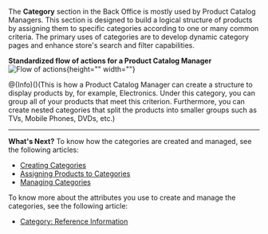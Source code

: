The **Category** section in the Back Office is mostly used by Product Catalog Managers. 
This section is designed to build a logical structure of products by assigning them to specific categories according to one or many common criteria. 
The primary uses of categories are to develop dynamic category pages and enhance store's search and filter capabilities.

**Standardized flow of actions for a Product Catalog Manager**
![Flow of actions](https://spryker.s3.eu-central-1.amazonaws.com/docs/User+Guides/Back+Office+User+Guides/Category/category-section.png){height="" width=""}

@(Info)()(This is how a Product Catalog Manager can create a structure to display products by, for example, Electronics. Under this category, you can group all of your products that meet this criterion. Furthermore, you can create nested categories that split the products into smaller groups such as TVs, Mobile Phones, DVDs, etc.)
 ***
 **What's Next?**
 To know how the categories are created and managed, see the following articles:
* [Creating Categories](https://documentation.spryker.com/v2/docs/creating-categories)
*  [Assigning Products to Categories](https://documentation.spryker.com/v2/docs/assigning-products-to-categories)
*  [Managing Categories](https://documentation.spryker.com/v2/docs/managing-categories)
 
To know more about the attributes you use to create and manage the categories, see the following article:
* [Category: Reference Information](https://documentation.spryker.com/v2/docs/category-reference-information)